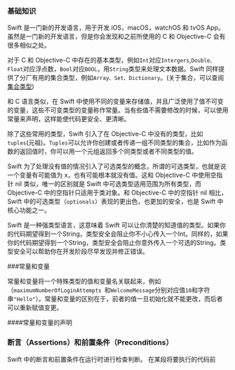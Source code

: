 ### 基础知识

Swift 是一门新的开发语言，用于开发 iOS，macOS，watchOS 和 tvOS App。虽然是一门新的开发语言，但是你会发现和之前所使用的 C 和 Objective-C 会有很多相似之处。

对于 C 和 Objective-C 中存在的基本类型，例如`Int`对应`Intergers`,`Double、Float`对应浮点数，`Bool`对应`BOOL`，用`String`类型来处理文本数据。Swift 同样提供了分厂有用的集合类型，例如`Array、Set、Dictionary`。(关于集合，可以查阅[集合类型](https://www.baidu.com))

和 C 语言类似，在 Swift 中使用不同的变量来存储值，并且广泛使用了值不可变的变量，这些不可变类型的变量称作常量。当有些值不需要修改的时候，可以使用常量来声明，这样能使代码更安全、更清晰。

除了这些常用的类型，Swift 引入了在 Objective-C 中没有的类型，比如`tuples`(元祖)。`Tuples`可以允许你创建或者传递一组不同类型的集合，比如作为函数的返回值时，你可以用一个元组返回多个同类型或者不同类型的值。

Swift 为了处理没有值的情况引入了可选类型的概念，所谓的可选类型，也就是说一个变量有可能值为 x，也有可能根本就没有值。这和 Objective-C 中使用空指针 nil 类似，唯一的区别就是 Swift 中可选类型适用范围为所有类型，而 Objective-C 中的空指针只适用于类对象。和 Objective-C 中的空指针 nil 相比，Swift 中的可选类型（`optionals`）表现的更出色，也更加的安全，也是 Swift 中核心功能之一。

Swift 是一种强类型语言，这意味着 Swift 可以让你清楚的知道值的类型。如果你的代码期望得到一个String，类型安全会阻止你不小心传入一个Int。同样的，如果你的代码期望得到一个String，类型安全会阻止你意外传入一个可选的String。类型安全可以帮助你在开发阶段尽早发现并修正错误。

###常量和变量

常量和变量将一个特殊类型的值和变量名关联起来，例如（`maximumNumberOfLoginAttempts `和`WelcomeMessage`分别对应值`10`和字符串`"Hello"`）。常量和变量的区别在于，前者的值一旦初始化就不能更改，而后者可以重新赋值变更。

####常量和变量的声明



### 断言（Assertions）和前置条件（Preconditions）

 Swift 中的断言和前置条件在运行时进行检查判断。 在某段将要执行的代码前